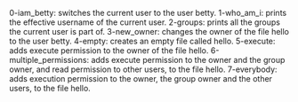 0-iam_betty: switches the current user to the user betty.
1-who_am_i: prints the effective username of the current user.
2-groups:  prints all the groups the current user is part of.
3-new_owner: changes the owner of the file hello to the user betty.
4-empty: creates an empty file called hello.
5-execute: adds execute permission to the owner of the file hello.
6-multiple_permissions: adds execute permission to the owner and the group owner, and read permission to other users, to the file hello.
7-everybody:  adds execution permission to the owner, the group owner and the other users, to the file hello.